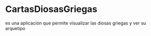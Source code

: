 # CartasDiosasGriegas
es una aplicación que permite visualizar las diosas griegas y ver su arquetipo
